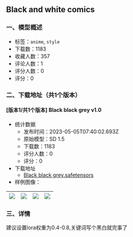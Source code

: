 ## Black and white comics
### 一、模型概述

- 标签：`anime`, `style`
- 下载数：1183
- 收藏人数：357
- 评论人数：1
- 评分人数：0
- 评分：0

### 二、下载地址（共1个版本）

#### [版本1/共1个版本] Black black grey v1.0

- 统计数据
  - 发布时间：2023-05-05T07:40:02.693Z
  - 原始模型：SD 1.5
  - 下载数：1183
  - 评分人数：0
  - 评分：0
- 下载地址
  - [Black black grey.safetensors](https://civitai.com/api/download/models/62828)
- 样例图像：

| <img src="https://image.civitai.com/xG1nkqKTMzGDvpLrqFT7WA/3da5dd3f-931e-4fd5-b3d1-77dd138def1e/width=450/701058.jpeg" /> | <img src="https://image.civitai.com/xG1nkqKTMzGDvpLrqFT7WA/bc21e145-780a-4a0e-9176-d10603edf99d/width=450/692161.jpeg" /> | <img src="https://image.civitai.com/xG1nkqKTMzGDvpLrqFT7WA/9bfce1a7-0efd-432d-949c-58372dce12e4/width=450/692112.jpeg" /> | <img src="https://image.civitai.com/xG1nkqKTMzGDvpLrqFT7WA/13e2e724-b338-4dfd-927c-32240ea310f2/width=450/692125.jpeg" /> |
| ---- | ---- | ---- | ---- |


### 三、详情
<p>建议设置lora权重为0.4-0.8,关键词写个黑白就完事了</p>